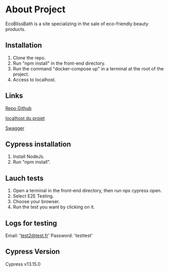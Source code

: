 # About Project

EcoBlissBath is a site specializing in the sale of eco-friendly beauty products.

## Installation

1. Clone the repo.
2. Run "npm install" in the front-end directory.
3. Run the command "docker-compose up" in a terminal at the root of the project.
4. Access to localhost.

## Links

[Repo Github](https://github.com/OpenClassrooms-Student-Center/TesteurLogiciel_Automatisez_des_tests_pour_une_boutique_en_ligne)

[localhost du projet](http://localhost:8080/#/)

[Swagger](http://localhost:8081/api/doc)

## Cypress installation

1. Install NodeJs.
2. Run "npm install".

## Lauch tests

1. Open a terminal in the front-end directory, then run npx cypress open.
2. Select E2E Testing.
3. Choose your browser.
4. Run the test you want by clicking on it.

## Logs for testing

Email: 'test2@test.fr'
Password: 'testtest'

## Cypress Version

Cypress v13.15.0
